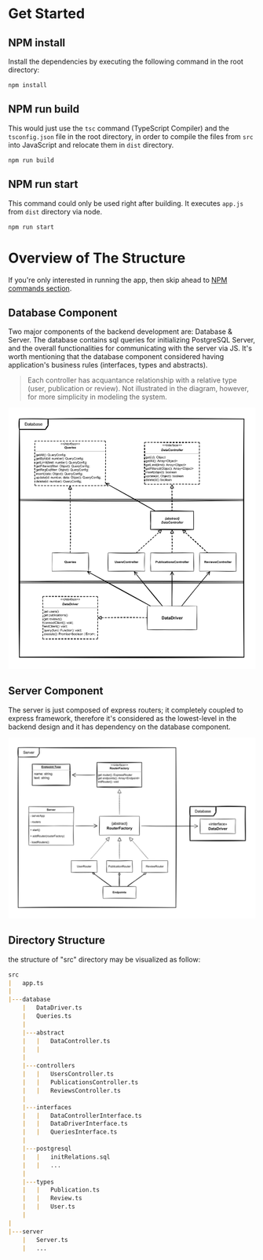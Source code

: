 # Get Started

## NPM install
Install the dependencies by executing the following command in the root directory:
```
npm install
```

## NPM run build
This would just use the `tsc` command (TypeScript Compiler) and the `tsconfig.json` file in the root directory, in order to compile the files from `src` into JavaScript and relocate them in `dist` directory.
```
npm run build
```

## NPM run start
This command could only be used right after building. It executes `app.js` from `dist` directory via node.
```
npm run start
```


# Overview of The Structure

If you're only interested in running the app, then skip ahead to [NPM commands section](#NPM-commands).

## Database Component
Two major components of the backend development are: Database & Server. The database contains sql queries for initializing PostgreSQL Server, and the overall functionalities for communicating with the server via JS. It's worth mentioning that the database component considered having application's business rules (interfaces, types and abstracts).

> Each controller has acquantance relationship with a relative type (user, publication or review). Not illustrated in the diagram, however, for more simplicity in modeling the system.

![database diagram](./docs/diagrams/database-diagram.svg)

## Server Component
The server is just composed of express routers; it completely coupled to express framework, therefore it's considered as the lowest-level in the backend design and it has dependency on the database component.

![server diagram](./docs/diagrams/server-diagram.svg)

## Directory Structure

the structure of "src" directory may be visualized as follow:
```md
src
|   app.ts
|
|---database
    |   DataDriver.ts
    |   Queries.ts
    |
    |---abstract
    |   |   DataController.ts
    |   |
    |
    |---controllers
    |   |   UsersController.ts
    |   |   PublicationsController.ts
    |   |   ReviewsController.ts
    |
    |---interfaces
    |   |   DataControllerInterface.ts
    |   |   DataDriverInterface.ts
    |   |   QueriesInterface.ts
    |
    |---postgresql
    |   |   initRelations.sql
    |   |   ...
    |
    |---types
    |   |   Publication.ts
    |   |   Review.ts
    |   |   User.ts
    |
|
|---server
    |   Server.ts
    |   ...

```
